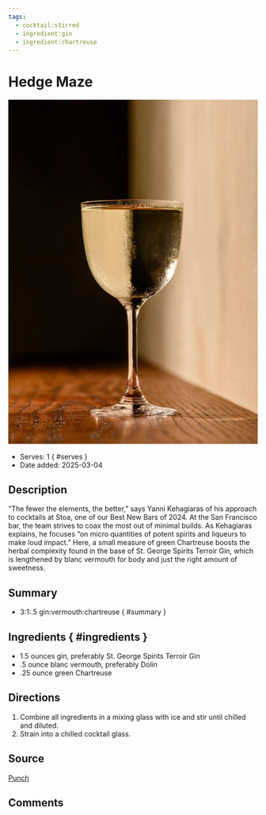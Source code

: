 ```yaml
---
tags:
  - cocktail:stirred
  - ingredient:gin
  - ingredient:chartreuse
---
```

<!-- Tags can have colon, but no space around it -->

# Hedge Maze

![Recipe picture](../images/Article-Hedge-Maze-Stoa-Cocktail-Recipe.webp)

<!-- Serves has to be a single number, no dashes, but text is allowed after the
number (e.g., 24 cookies) -->
- Serves: 1
{ #serves }
- Date added: 2025-03-04

## Description

“The fewer the elements, the better,” says Yanni Kehagiaras of his approach to cocktails at Stoa, one of our Best New Bars of 2024. At the San Francisco bar, the team strives to coax the most out of minimal builds. As Kehagiaras explains, he focuses “on micro quantities of potent spirits and liqueurs to make loud impact.” Here, a small measure of green Chartreuse boosts the herbal complexity found in the base of St. George Spirits Terroir Gin, which is lengthened by blanc vermouth for body and just the right amount of sweetness.

## Summary 

<!-- put a one-line summary of ingredients and ratios here, which will get summarized on index, e.g., for martini, 2:1 gin:vermouth -->

- 3:1:.5 gin:vermouth:chartreuse
{ #summary }

## Ingredients { #ingredients }

<!-- Decimals are allowed, fractions are not. For ranges, use only a single dash
and no spaces between the numbers. -->

- 1.5 ounces gin, preferably St. George Spirits Terroir Gin
- .5 ounce blanc vermouth, preferably Dolin
- .25 ounce green Chartreuse

## Directions

<!-- If you have a direction that refers to a number of some ingredient, wrap
the number in asterisks and add `{.ingredient-num}` afterwards. For example,
write `Add 2 Tbsp oil to pan` as `Add *2*{.ingredient-num} to pan`. This allows
us to properly change the number when changing the serves value. -->

1. Combine all ingredients in a mixing glass with ice and stir until chilled and diluted.
2. Strain into a chilled cocktail glass.

## Source

[Punch](https://punchdrink.com/recipes/hedge-maze/)

## Comments
